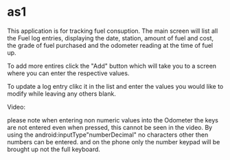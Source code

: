 # as1

This application is for tracking fuel consuption.
The main screen will list all the Fuel log entries, displaying the date, station, amount of fuel and cost, the grade of fuel purchased
and the odometer reading at the time of fuel up.

To add more entires click the "Add" button which will take you to a screen where you can enter the respective values.

To update a log entry clikc it in the list and enter the values you would like to modify while leaving any others blank.


Video:

please note when entering non numeric values into the Odometer the keys are not entered even when pressed, this cannot be seen
in the video. By using the android:inputType"numberDecimal" no characters other then numbers can be entered. and on the phone only the
number keypad will be brought up not the full keyboard.
